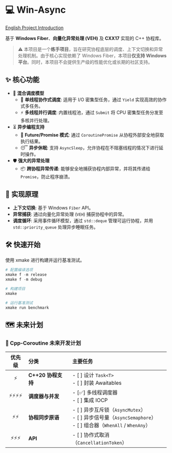 # 💻 Win-Async

[English Project Introduction](README.md)

基于 **Windows Fiber**、**向量化异常处理 (VEH)** 及 **CXX17** 实现的 C++ 协程库。

> ⚠️ 本项目是一个**练手项目**，旨在研究协程底层的调度、上下文切换和异常处理机制。由于核心实现依赖了 Windows Fiber，本项目**仅支持 Windows 平台**。同时，本项目不会提供生产级的性能优化或长期的社区支持。

## ✨ 核心功能

- 🚀 **混合调度模型**
  - 🤝 **单线程协作式调度**: 适用于 I/O 密集型任务，通过 `Yield` 实现高效的协作式多任务。
  - ⚡ **多线程并行调度**: 内置线程池，通过 `Submit` 将 CPU 密集型任务分发至多核并行处理。
- ⏳ **异步编程支持**
  - 🎁 **Future/Promise 模式**: 通过 `CoroutinePromise` 从协程外部安全地获取执行结果。
  - 😴 **异步休眠**: 支持 `AsyncSleep`，允许协程在不阻塞线程的情况下进行延时操作。
- 🛡️ **强大的异常处理**
  - 📦 **跨协程异常传递**: 能够安全地捕获协程内部异常，并将其传递给 `Promise`，防止程序崩溃。

## 🔧 实现原理

- **上下文切换**: 基于 Windows `Fiber` API。
- **异常捕获**: 通过向量化异常处理 (`VEH`) 捕获协程中的异常。
- **调度循环**: 采用事件循环模型，通过 `std::deque` 管理可运行协程，并用 `std::priority_queue` 处理异步睡眠任务。

## 🛠️ 快速开始

使用 xmake 进行构建并运行基准测试。

```powershell
# 配置编译选项
xmake f -m release
xmake f -m debug

# 构建项目
xmake

# 运行基准测试
xmake run benchmark
```

## 🗺️ 未来计划

### 🚀 Cpp-Coroutine 未来开发计划

| 优先级 | 分类 | 主要任务 |
| :---: | :--- | :--- |
| ⚡ | **C++20 协程支持** | - [ ] 设计 `Task<T>`<br>- [ ] 封装 Awaitables |
| ⚡⚡⚡⚡ | **调度器与并发** | - [✅] 多线程调度器<br>- [ ] 集成 IOCP |
| ⚡⚡ | **协程同步原语** | - [ ] 异步互斥锁（`AsyncMutex`）<br>- [ ] 异步信号量（`AsyncSemaphore`）<br>- [ ] 组合器（`WhenAll` / `WhenAny`） |
| ⚡⚡⚡ | **API** | - [ ] 协作式取消（`CancellationToken`） |